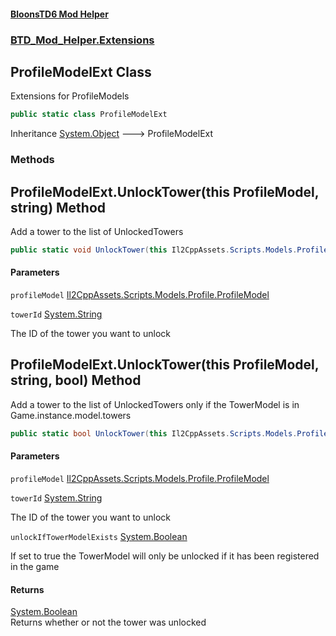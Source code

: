 #### [BloonsTD6 Mod Helper](README.md 'README')
### [BTD_Mod_Helper.Extensions](README.md#BTD_Mod_Helper.Extensions 'BTD_Mod_Helper.Extensions')

## ProfileModelExt Class

Extensions for ProfileModels

```csharp
public static class ProfileModelExt
```

Inheritance [System.Object](https://docs.microsoft.com/en-us/dotnet/api/System.Object 'System.Object') &#129106; ProfileModelExt
### Methods

<a name='BTD_Mod_Helper.Extensions.ProfileModelExt.UnlockTower(thisIl2CppAssets.Scripts.Models.Profile.ProfileModel,string)'></a>

## ProfileModelExt.UnlockTower(this ProfileModel, string) Method

Add a tower to the list of UnlockedTowers

```csharp
public static void UnlockTower(this Il2CppAssets.Scripts.Models.Profile.ProfileModel profileModel, string towerId);
```
#### Parameters

<a name='BTD_Mod_Helper.Extensions.ProfileModelExt.UnlockTower(thisIl2CppAssets.Scripts.Models.Profile.ProfileModel,string).profileModel'></a>

`profileModel` [Il2CppAssets.Scripts.Models.Profile.ProfileModel](https://docs.microsoft.com/en-us/dotnet/api/Il2CppAssets.Scripts.Models.Profile.ProfileModel 'Il2CppAssets.Scripts.Models.Profile.ProfileModel')

<a name='BTD_Mod_Helper.Extensions.ProfileModelExt.UnlockTower(thisIl2CppAssets.Scripts.Models.Profile.ProfileModel,string).towerId'></a>

`towerId` [System.String](https://docs.microsoft.com/en-us/dotnet/api/System.String 'System.String')

The ID of the tower you want to unlock

<a name='BTD_Mod_Helper.Extensions.ProfileModelExt.UnlockTower(thisIl2CppAssets.Scripts.Models.Profile.ProfileModel,string,bool)'></a>

## ProfileModelExt.UnlockTower(this ProfileModel, string, bool) Method

Add a tower to the list of UnlockedTowers only if the TowerModel is in Game.instance.model.towers

```csharp
public static bool UnlockTower(this Il2CppAssets.Scripts.Models.Profile.ProfileModel profileModel, string towerId, bool unlockIfTowerModelExists);
```
#### Parameters

<a name='BTD_Mod_Helper.Extensions.ProfileModelExt.UnlockTower(thisIl2CppAssets.Scripts.Models.Profile.ProfileModel,string,bool).profileModel'></a>

`profileModel` [Il2CppAssets.Scripts.Models.Profile.ProfileModel](https://docs.microsoft.com/en-us/dotnet/api/Il2CppAssets.Scripts.Models.Profile.ProfileModel 'Il2CppAssets.Scripts.Models.Profile.ProfileModel')

<a name='BTD_Mod_Helper.Extensions.ProfileModelExt.UnlockTower(thisIl2CppAssets.Scripts.Models.Profile.ProfileModel,string,bool).towerId'></a>

`towerId` [System.String](https://docs.microsoft.com/en-us/dotnet/api/System.String 'System.String')

The ID of the tower you want to unlock

<a name='BTD_Mod_Helper.Extensions.ProfileModelExt.UnlockTower(thisIl2CppAssets.Scripts.Models.Profile.ProfileModel,string,bool).unlockIfTowerModelExists'></a>

`unlockIfTowerModelExists` [System.Boolean](https://docs.microsoft.com/en-us/dotnet/api/System.Boolean 'System.Boolean')

If set to true the TowerModel will only be unlocked if it has been registered in the game

#### Returns
[System.Boolean](https://docs.microsoft.com/en-us/dotnet/api/System.Boolean 'System.Boolean')  
Returns whether or not the tower was unlocked
